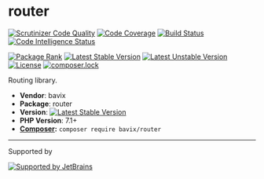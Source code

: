 # router

[![Scrutinizer Code Quality](https://scrutinizer-ci.com/g/bavix/router/badges/quality-score.png?b=master)](https://scrutinizer-ci.com/g/bavix/router/?branch=master)
[![Code Coverage](https://scrutinizer-ci.com/g/bavix/router/badges/coverage.png?b=master)](https://scrutinizer-ci.com/g/bavix/router/?branch=master)
[![Build Status](https://scrutinizer-ci.com/g/bavix/router/badges/build.png?b=master)](https://scrutinizer-ci.com/g/bavix/router/build-status/master)
[![Code Intelligence Status](https://scrutinizer-ci.com/g/bavix/router/badges/code-intelligence.svg?b=master)](https://scrutinizer-ci.com/code-intelligence)

[![Package Rank](https://phppackages.org/p/bavix/router/badge/rank.svg)](https://packagist.org/packages/bavix/router)
[![Latest Stable Version](https://poser.pugx.org/bavix/router/v/stable)](https://packagist.org/packages/bavix/router)
[![Latest Unstable Version](https://poser.pugx.org/bavix/router/v/unstable)](https://packagist.org/packages/bavix/router)
[![License](https://poser.pugx.org/bavix/router/license)](https://packagist.org/packages/bavix/router)
[![composer.lock](https://poser.pugx.org/bavix/router/composerlock)](https://packagist.org/packages/bavix/router)

Routing library.

* **Vendor**: bavix
* **Package**: router
* **Version**: [![Latest Stable Version](https://poser.pugx.org/bavix/router/v/stable)](https://packagist.org/packages/bavix/router)
* **PHP Version**: 7.1+ 
* **[Composer](https://getcomposer.org/):** `composer require bavix/router`

---
Supported by

[![Supported by JetBrains](https://cdn.rawgit.com/bavix/development-through/46475b4b/jetbrains.svg)](https://www.jetbrains.com/)
